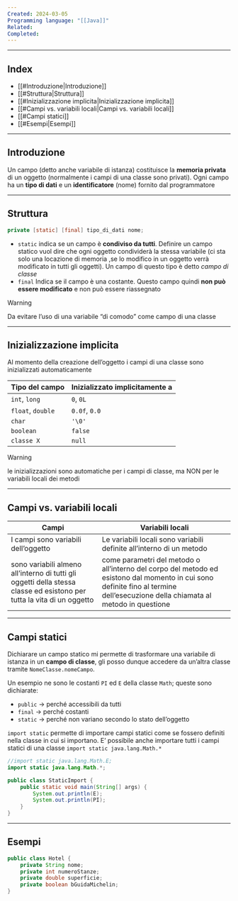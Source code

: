 ```yaml
---
Created: 2024-03-05
Programming language: "[[Java]]"
Related: 
Completed:
---
```

---
## Index
- [[#Introduzione|Introduzione]]
- [[#Struttura|Struttura]]
- [[#Inizializzazione implicita|Inizializzazione implicita]]
- [[#Campi vs. variabili locali|Campi vs. variabili locali]]
- [[#Campi statici]]
- [[#Esempi|Esempi]]
---
## Introduzione
Un campo (detto anche variabile di istanza) costituisce la **memoria privata** di un oggetto (normalmente i campi di una classe sono privati).
Ogni campo ha un **tipo di dati** e un **identificatore** (nome) fornito dal programmatore

---
## Struttura
```java
private [static] [final] tipo_di_dati nome;
```

- `static`
	indica se un campo è **condiviso da tutti**. Definire un campo statico vuol dire che ogni oggetto condividerà la stessa variabile (ci sta solo una locazione di memoria ,se lo modifico in un oggetto verrà modificato in tutti gli oggetti). Un campo di questo tipo è detto *campo di classe*
- `final`
	Indica se il campo è una costante. Questo campo quindi **non può essere modificato** e non può essere riassegnato

> [!warning]
> Da evitare l’uso di una variabile “di comodo” come campo di una classe

---
## Inizializzazione implicita
Al momento della creazione dell’oggetto i campi di una classe sono inizializzati automaticamente

| Tipo del campo    | Inizializzato implicitamente a |
| ----------------- | ------------------------------ |
| `int`, `long`     | `0`, `0L`                      |
| `float`, `double` | `0.0f`, `0.0`                  |
| `char`            | `'\0'`                         |
| `boolean`         | `false`                        |
| `classe X`        | `null`                         |
> [!warning]
> le inizializzazioni sono automatiche per i campi di classe, ma NON per le variabili locali dei metodi

---
## Campi vs. variabili locali

| Campi                                                                                                                  | Variabili locali                                                                                                                                                                |
| ---------------------------------------------------------------------------------------------------------------------- | ------------------------------------------------------------------------------------------------------------------------------------------------------------------------------- |
| I campi sono variabili dell’oggetto                                                                                    | Le variabili locali sono variabili definite all’interno di un metodo                                                                                                            |
| sono variabili almeno all’interno di tutti gli oggetti della stessa classe ed esistono per tutta la vita di un oggetto | come parametri del metodo o all’interno del corpo del metodo ed esistono dal momento in cui sono definite fino al termine dell’esecuzione della chiamata al metodo in questione |

---
## Campi statici
Dichiarare un campo statico mi permette di trasformare una variabile di istanza in un **campo di classe**, gli posso dunque accedere da un’altra classe tramite `NomeClasse.nomeCampo`.

Un esempio ne sono le costanti `PI` ed `E` della classe `Math`; queste sono dichiarate:
- `public` → perché accessibili da tutti
- `final` → perché costanti
- `static` → perché non variano secondo lo stato dell’oggetto

`import static` permette di importare campi statici come se fossero definiti nella classe in cui si importano. E’ possibile anche importare tutti i campi statici di una classe `import static java.lang.Math.*`

```java
//import static java.lang.Math.E;
import static java.lang.Math.*;

public class StaticImport {
	public static void main(String[] args) {
		System.out.println(E);
		System.out.println(PI);
	}
}
```

---
## Esempi

```java
public class Hotel {
	private String nome;
	private int numeroStanze;
	private double superficie;
	private boolean bGuidaMichelin;
}
```

